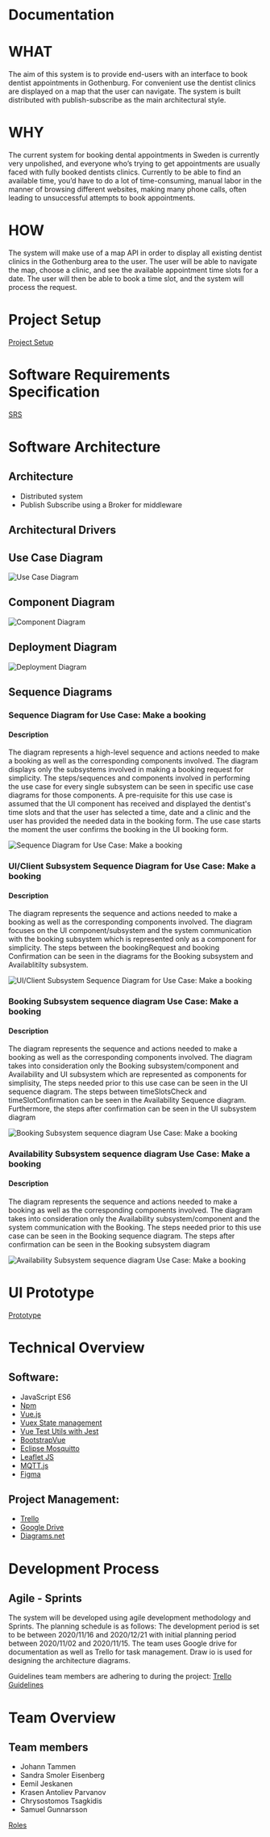 # Documentation

# WHAT
The aim of this system is to provide end-users with an interface to book dentist appointments in Gothenburg. For convenient use the dentist clinics are displayed on a map that the user can navigate. The system is built distributed with publish-subscribe as the main architectural style. 

# WHY
The current system for booking dental appointments in Sweden is currently very unpolished, and everyone who’s trying to get appointments are usually faced with fully booked dentists clinics. Currently to be able to find an available time, you’d have to do a lot of time-consuming, manual labor in the manner of browsing different websites, making many phone calls, often leading to unsuccessful attempts to book appointments.

# HOW
The system will make use of a map API in order to display all existing dentist clinics in the Gothenburg area to the user. The user will be able to navigate the map, choose a clinic, and see the available appointment time slots for a date. The user will then be able to book a time slot, and the system will process the request.

# Project Setup
[Project Setup](./setup.md)

# Software Requirements Specification
[SRS](/requirements/requirements-V1.md)

# Software Architecture
## Architecture
- Distributed system
- Publish Subscribe using a Broker for middleware 
## Architectural Drivers

## Use Case Diagram
![Use Case Diagram](./diagrams/v2/UseCaseDiagram-v2.png "Use Case Diagram")
## Component Diagram
![Component Diagram](./diagrams/v3/component-3.png "Component Diagram")
## Deployment Diagram
![Deployment Diagram](./diagrams/v1/DeploymentDiagram-v1.png "Deployment Diagram")
## Sequence Diagrams

### Sequence Diagram for Use Case: Make a booking

#### Description
The diagram represents a high-level sequence and actions needed to make a booking as well as the corresponding components involved. The diagram displays only the subsystems involved in making a booking request for simplicity. The steps/sequences and components involved in performing the use case for every single subsystem can be seen in specific use case diagrams for those components. A pre-requisite for this use case is assumed that the UI component has received and displayed the dentist's time slots and that the user has selected a time, date and a clinic and the user has provided the needed data in the booking form. The use case starts the moment the user confirms the booking in the UI booking form.

![Sequence Diagram for Use Case: Make a booking](./diagrams/v1/Sequence_Use_case_Booking_-_V1.png "Sequence Diagram for Use Case: Make a booking")

### UI/Client Subsystem Sequence Diagram for Use Case: Make a booking

#### Description
The diagram represents the sequence and actions needed to make a booking as well as the corresponding components involved. The diagram focuses on the UI component/subsystem and the system communication with the booking subsystem which is represented only as a component for simplicity. The steps between the bookingRequest and booking Confirmation can be seen in the diagrams for the Booking subsystem and Availablitilty subsystem.

![UI/Client Subsystem Sequence Diagram for Use Case: Make a booking](./diagrams/v1/Sequence_UI_Use_case_Booking_-_V1.png "UI/Client Subsystem Sequence Diagram for Use Case: Make a booking")

### Booking Subsystem sequence diagram Use Case: Make a booking

#### Description
The diagram represents the sequence and actions needed to make a booking as well as the corresponding components involved. The diagram takes into consideration only the Booking subsystem/component and Availability and UI subsystem which are represented as components for simplisity, The steps needed prior to this use case can be seen in the UI sequence diagram. The steps between timeSlotsCheck and timeSlotConfirmation can be seen in the Availability Sequence diagram. Furthermore, the steps after confirmation can be seen in the UI subsystem diagram

![Booking Subsystem sequence diagram Use Case: Make a booking](./diagrams/v1/Sequence_Booking_Use_case_Booking_-_V1.png "Booking Subsystem sequence diagram Use Case: Make a booking")

### Availability Subsystem sequence diagram Use Case: Make a booking

#### Description
The diagram represents the sequence and actions needed to make a booking as well as the corresponding components involved. The diagram takes into consideration only the Availability subsystem/component and the system communication with the Booking. The steps needed prior to this use case can be seen in the Booking sequence diagram. The steps after confirmation can be seen in the Booking subsystem diagram

![Availability Subsystem sequence diagram Use Case: Make a booking](./diagrams/v1/Sequence_Availability_Use_case_Booking_-_V1.png "Availability Subsystem sequence diagram Use Case: Make a booking")

# UI Prototype
[Prototype](https://www.figma.com/file/3xZO3wUXbr0LrK8UovMUED/Distribueno-alpha-v1?node-id=0%3A1)

# Technical Overview 
## Software: 
- JavaScript ES6
- [Npm](https://www.npmjs.com)
- [Vue.js](https://vuejs.org) 
- [Vuex State management](https://vuex.vuejs.org) 
- [Vue Test Utils with Jest](https://vue-test-utils.vuejs.org) 
- [BootstrapVue](https://bootstrap-vue.org)
- [Eclipse Mosquitto](https://mosquitto.org)
- [Leaflet JS](https://leafletjs.com) 
- [MQTT.js](https://github.com/mqttjs/MQTT.js)
- [Figma](https://www.figma.com)
## Project Management: 
- [Trello](https://trello.com/b/oPfPY7yK/dit-355-2020-team-2)		
- [Google Drive](https://drive.google.com/drive/folders/1TaH2hneIUDwb7-DeefhaFK1FYkCDtH6U?usp=sharing)
- [Diagrams.net](https://app.diagrams.net)

# Development Process 
## Agile - Sprints
The system will be developed using agile development methodology and Sprints. The planning schedule is as follows:
The development period is set to be  between 2020/11/16 and 2020/12/21 with initial planning period between 2020/11/02 and 2020/11/15.
The team uses Google drive for documentation as well as Trello for task management. Draw io is used for designing the architecture diagrams.

Guidelines team members are adhering to during the project:
[Trello Guidelines](https://git.chalmers.se/courses/dit355/2020/group-2/documentation/-/blob/master/TrelloGuidelines.md)

# Team Overview
## Team members
- Johann Tammen
- Sandra Smoler Eisenberg
- Eemil Jeskanen
- Krasen Antoliev Parvanov
- Chrysostomos Tsagkidis
- Samuel Gunnarsson

[Roles](https://git.chalmers.se/courses/dit355/2020/group-2/documentation/-/blob/master/Roles.md)

